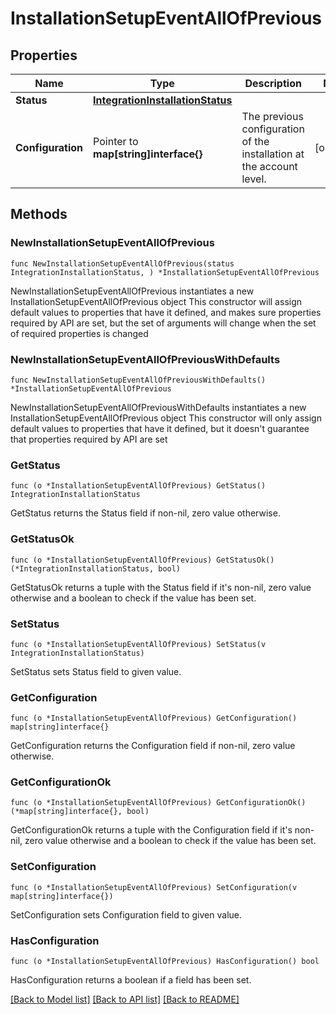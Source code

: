 # InstallationSetupEventAllOfPrevious

## Properties

Name | Type | Description | Notes
------------ | ------------- | ------------- | -------------
**Status** | [**IntegrationInstallationStatus**](IntegrationInstallationStatus.md) |  | 
**Configuration** | Pointer to **map[string]interface{}** | The previous configuration of the installation at the account level. | [optional] 

## Methods

### NewInstallationSetupEventAllOfPrevious

`func NewInstallationSetupEventAllOfPrevious(status IntegrationInstallationStatus, ) *InstallationSetupEventAllOfPrevious`

NewInstallationSetupEventAllOfPrevious instantiates a new InstallationSetupEventAllOfPrevious object
This constructor will assign default values to properties that have it defined,
and makes sure properties required by API are set, but the set of arguments
will change when the set of required properties is changed

### NewInstallationSetupEventAllOfPreviousWithDefaults

`func NewInstallationSetupEventAllOfPreviousWithDefaults() *InstallationSetupEventAllOfPrevious`

NewInstallationSetupEventAllOfPreviousWithDefaults instantiates a new InstallationSetupEventAllOfPrevious object
This constructor will only assign default values to properties that have it defined,
but it doesn't guarantee that properties required by API are set

### GetStatus

`func (o *InstallationSetupEventAllOfPrevious) GetStatus() IntegrationInstallationStatus`

GetStatus returns the Status field if non-nil, zero value otherwise.

### GetStatusOk

`func (o *InstallationSetupEventAllOfPrevious) GetStatusOk() (*IntegrationInstallationStatus, bool)`

GetStatusOk returns a tuple with the Status field if it's non-nil, zero value otherwise
and a boolean to check if the value has been set.

### SetStatus

`func (o *InstallationSetupEventAllOfPrevious) SetStatus(v IntegrationInstallationStatus)`

SetStatus sets Status field to given value.


### GetConfiguration

`func (o *InstallationSetupEventAllOfPrevious) GetConfiguration() map[string]interface{}`

GetConfiguration returns the Configuration field if non-nil, zero value otherwise.

### GetConfigurationOk

`func (o *InstallationSetupEventAllOfPrevious) GetConfigurationOk() (*map[string]interface{}, bool)`

GetConfigurationOk returns a tuple with the Configuration field if it's non-nil, zero value otherwise
and a boolean to check if the value has been set.

### SetConfiguration

`func (o *InstallationSetupEventAllOfPrevious) SetConfiguration(v map[string]interface{})`

SetConfiguration sets Configuration field to given value.

### HasConfiguration

`func (o *InstallationSetupEventAllOfPrevious) HasConfiguration() bool`

HasConfiguration returns a boolean if a field has been set.


[[Back to Model list]](../README.md#documentation-for-models) [[Back to API list]](../README.md#documentation-for-api-endpoints) [[Back to README]](../README.md)


